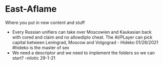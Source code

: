 # East-Aflame
Where you put in new content and stuff
- Every Russian unifiers can take over Moscowien and Kaukasian back with cored and claim and no allowdiplo cheat. The AI/PLayer can pick capital between 
  Leningrad, Moscow and Volgograd   - Hideko  01/26/2021 #hideko is the master of sex
- We need a descriptor and we need to implement the folders so we can start? -nilotic 29-1-21
